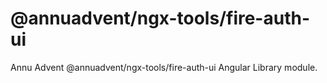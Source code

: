 
# @annuadvent/ngx-tools/fire-auth-ui

Annu Advent @annuadvent/ngx-tools/fire-auth-ui Angular Library module.
